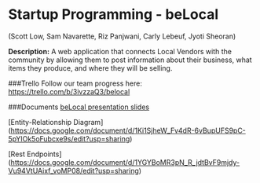 Startup Programming - beLocal
=======

(Scott Low, Sam Navarette, Riz Panjwani, Carly Lebeuf, Jyoti Sheoran)

**Description:**  A web application that connects Local Vendors with the community by allowing them to post information about their business, what items they produce, and where they will be selling.


###Trello 
Follow our team progress here: https://trello.com/b/3ivzzaQ3/belocal

###Documents
[beLocal presentation slides](https://docs.google.com/presentation/d/127o2roBkdHE7jTACNYLP7jXUE_X0euAElPQksTqPJ3A/edit?usp=sharing)

[Entity-Relationship Diagram] (https://docs.google.com/document/d/1Ki1SjheW_Fv4dR-6vBupUFS9pC-5pYIOk5oFubcxe9s/edit?usp=sharing)

[Rest Endpoints] (https://docs.google.com/document/d/1YGYBoMR3pN_R_jdtBvF9mjdy-Vu94VtUAixf_voMP08/edit?usp=sharing)

